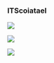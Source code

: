 ### ITScoiatael

![](https://github-readme-stats.vercel.app/api?username=ITScoiatael&show_icons=true&theme=dark)

![](https://github-readme-stats.vercel.app/api/top-langs/?username=ITScoiatael&layout=compact&theme=dark)

![](https://github-profile-trophy.vercel.app/?username=ITScoiatael&theme=darkhub)



